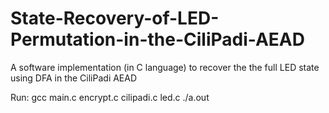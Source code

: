 # State-Recovery-of-LED-Permutation-in-the-CiliPadi-AEAD
A software implementation (in C language) to recover the the full LED state using DFA in the CiliPadi AEAD


Run: gcc main.c encrypt.c cilipadi.c led.c
./a.out
